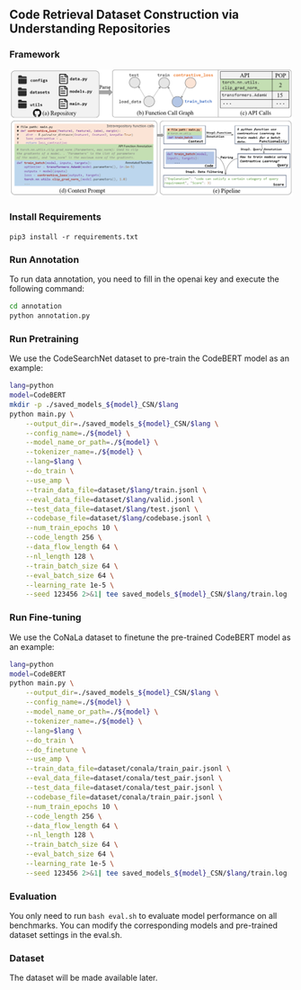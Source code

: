 ## Code Retrieval Dataset Construction via Understanding Repositories


### Framework
![framework picture](./framework.png "MGS3 Framework")


### Install Requirements
`pip3 install -r requirements.txt`

### Run Annotation
To run data annotation, you need to fill in the openai key and execute the following command:
```bash
cd annotation
python annotation.py
```

### Run Pretraining
We use the CodeSearchNet dataset to pre-train the CodeBERT model as an example:
```bash
lang=python
model=CodeBERT
mkdir -p ./saved_models_${model}_CSN/$lang
python main.py \
    --output_dir=./saved_models_${model}_CSN/$lang \
    --config_name=./${model} \
    --model_name_or_path=./${model} \
    --tokenizer_name=./${model} \
    --lang=$lang \
    --do_train \
    --use_amp \
    --train_data_file=dataset/$lang/train.jsonl \
    --eval_data_file=dataset/$lang/valid.jsonl \
    --test_data_file=dataset/$lang/test.jsonl \
    --codebase_file=dataset/$lang/codebase.jsonl \
    --num_train_epochs 10 \
    --code_length 256 \
    --data_flow_length 64 \
    --nl_length 128 \
    --train_batch_size 64 \
    --eval_batch_size 64 \
    --learning_rate 1e-5 \
    --seed 123456 2>&1| tee saved_models_${model}_CSN/$lang/train.log
```

### Run Fine-tuning
We use the CoNaLa dataset to finetune the pre-trained CodeBERT model as an example:
```bash
lang=python
model=CodeBERT
python main.py \
    --output_dir=./saved_models_${model}_CSN/$lang \
    --config_name=./${model} \
    --model_name_or_path=./${model} \
    --tokenizer_name=./${model} \
    --lang=$lang \
    --do_train \
    --do_finetune \
    --use_amp \
    --train_data_file=dataset/conala/train_pair.jsonl \
    --eval_data_file=dataset/conala/test_pair.jsonl \
    --test_data_file=dataset/conala/test_pair.jsonl \
    --codebase_file=dataset/conala/train_pair.jsonl \
    --num_train_epochs 10 \
    --code_length 256 \
    --data_flow_length 64 \
    --nl_length 128 \
    --train_batch_size 64 \
    --eval_batch_size 64 \
    --learning_rate 1e-5 \
    --seed 123456 2>&1| tee saved_models_${model}_CSN/$lang/train.log
```


### Evaluation
You only need to run `bash eval.sh` to evaluate model performance on all benchmarks. You can modify the corresponding models and pre-trained dataset settings in the eval.sh.


### Dataset
The dataset will be made available later.
